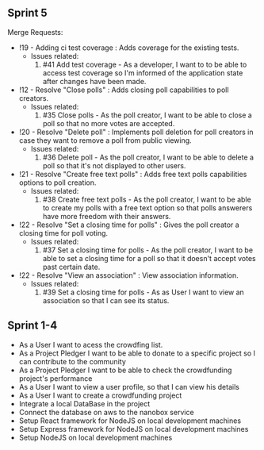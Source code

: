 ## Sprint 5
Merge Requests:
* !19 - Adding ci test coverage : Adds coverage for the existing tests.  
    - Issues related:
        1. #41 Add test coverage - As a developer, I want to to be able to access test coverage so I'm informed of the application state after changes have been made.  
* !12 - Resolve "Close polls" : Adds closing poll capabilities to poll creators.  
    - Issues related:
        1. #35 Close polls - As the poll creator, I want to be able to close a poll so that no more votes are accepted.  
* !20 - Resolve "Delete poll" : Implements poll deletion for poll creators in case they want to remove a poll from public viewing.  
    - Issues related:
        1. #36 Delete poll - As the poll creator, I want to be able to delete a poll so that it's not displayed to other users.       
* !21 - Resolve "Create free text polls" : Adds free text polls capabilities options to poll creation.  
    - Issues related:
        1. #38 Create free text polls - As the poll creator, I want to be able to create my polls with a free text option so that polls answerers have more freedom with their answers.  
* !22 - Resolve "Set a closing time for polls" : Gives the poll creator a closing time for poll voting.  
    - Issues related:
        1. #37 Set a closing time for polls - As the poll creator, I want to be able to set a closing time for a poll so that it doesn't accept votes past certain date.  
* !22 - Resolve "View an association" : View association information.  
    - Issues related:
        1. #39 Set a closing time for polls - As as User I want to view an association so that I can see its status.  



## Sprint 1-4
* As a User I want to acess the crowdfing list.
* As a Project Pledger I want to be able to donate to a specific project so I can contribute to the community
* As a Project Pledger I want to be able to check the crowdfunding project's performance
* As a User I want to view a user profile, so that I can view his details
* As a User I want to create a crowdfunding project
* Integrate a local DataBase in the project
* Connect the database on aws to the nanobox service
* Setup React framework for NodeJS on local development machines
* Setup Express framework for NodeJS on local development machines
* Setup NodeJS on local development machines
